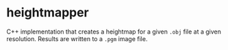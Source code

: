 # heightmapper
C++ implementation that creates a heightmap for a given `.obj` file at a given resolution. Results are written to a `.pgm` image file.
